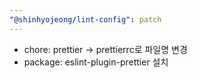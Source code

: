 ```yaml
---
"@shinhyojeong/lint-config": patch
---
```


- chore: prettier -> prettierrc로 파일명 변경
- package: eslint-plugin-prettier 설치
